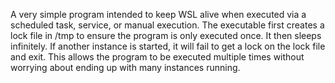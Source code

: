 A very simple program intended to keep WSL alive when executed via a scheduled task, service, or manual execution.  The executable first creates a lock file in /tmp to ensure the program is only executed once.  It then sleeps infinitely.  If another instance is started, it will fail to get a lock on the lock file and exit.  This allows the program to be executed multiple times without worrying about ending up with many instances running.

